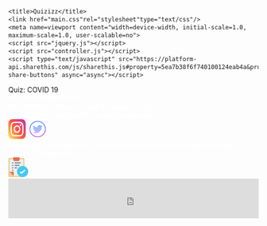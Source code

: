 <!DOCTYPE html>
<html lang="en">
<head>
 
    <title>Quizizz</title>
    <link href="main.css"rel="stylesheet"type="text/css"/>
    <meta name=viewport content="width=device-width, initial-scale=1.0, maximum-scale=1.0, user-scalable=no">
 	<script src="jquery.js"></script>
    <script src="controller.js"></script>
    <script type="text/javascript" src="https://platform-api.sharethis.com/js/sharethis.js#property=5ea7b38f6f740100124eab4a&product=inline-share-buttons" async="async"></script>
   
</head>
<body>
    <div class="sharethis-inline-share-buttons"></div>


<div id="topbar">     Quiz: COVID 19</div>
 
<div class="spacer"></div>

<div id="navContent">

<div id="game1"></div>
<div id="game2"></div>
</div>
    <strong><font color="white">    Your Reaction to the Quiz</font></strong><br>
    <div class="sharethis-inline-reaction-buttons"></div>
<strong><font color="white">This WebApp Was Created By Ayush Yadav</font></strong><br>
<strong><font color="white">(King George Medical University,Lucknow)</font></strong><br>
<a href="https://www.instagram.com/just_ayush_"> <img src="instagra.svg"
   alt "Follow on Instagram"
   height="40"
   width="35"
   ></a>
<a href=" https://twitter.com/ProxyAyush?s=09"> <img src="tweet.svg"
   alt "Follow on Twitter"
   height="40"
   width="40"
   ></a>
   <br>
   <strong><font color="white">Please fill this quick Survey(will only take a minute). Help India fight against Coronavirus</font></strong><br>
<a href="https://forms.gle/urYBQZynEY4Z2V1Y9"> <img src="survey.svg"
   alt "FILL THIS SURVEY"
   height="40"
   width="40"
   ></a>
<iframe width="100%" height="80px" frameBorder="0" src="https://datatrackers.io/covid19-coronavirus/en/country/widget/India/" />
</body>
</html>

